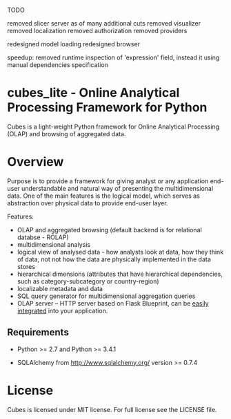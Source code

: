 TODO

removed slicer server as of many additional cuts
removed visualizer
removed localization
removed authorization
removed providers

redesigned model loading
redesigned browser

speedup:
removed runtime inspection of 'expression' field, instead it using manual dependencies specification

cubes_lite - Online Analytical Processing Framework for Python
==============================================================

Cubes is a light-weight Python framework for Online
Analytical Processing (OLAP) and browsing of aggregated data.


Overview
========

Purpose is to provide a framework for giving analyst or any application
end-user understandable and natural way of presenting the multidimensional
data. One of the main features is the logical model, which serves as
abstraction over physical data to provide end-user layer.

Features:

* OLAP and aggregated browsing (default backend is for relational databse -
  ROLAP)
* multidimensional analysis
* logical view of analysed data - how analysts look at data, how they think of
  data, not not how the data are physically implemented in the data stores
* hierarchical dimensions (attributes that have hierarchical dependencies,
  such as category-subcategory or country-region)
* localizable metadata and data
* SQL query generator for multidimensional aggregation queries
* OLAP server – HTTP server based on Flask Blueprint, can be [easily
  integrated](http://pythonhosted.org/cubes/deployment.html) into your
  application.


Requirements
------------

* Python >= 2.7 and Python >= 3.4.1

* SQLAlchemy from http://www.sqlalchemy.org/ version >= 0.7.4


License
=======

Cubes is licensed under MIT license. For full license see the LICENSE file.
